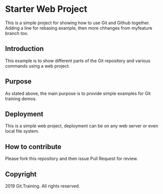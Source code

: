 # Starter Web Project

This is a simple project for showing how to use Git and Github together. Adding a line for rebasing example, then more chhanges from myfeature branch too.

## Introduction

This example is to show different parts of the Git repository and various commands using a web project.

## Purpose

As stated above, the main purpose is to provide simple examples for Git training demos.

## Deployment

This is a simple web project, deployment can be on any web server or even local file system.

## How to contribute

Please fork this repository and then issue Pull Request for review.

## Copyright

2019 Git.Training. All rights reserved.

